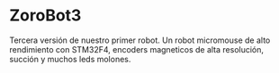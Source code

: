# ZoroBot3
Tercera versión de nuestro primer robot. Un robot micromouse de alto rendimiento con STM32F4, encoders magneticos de alta resolución, succión y muchos leds molones.
